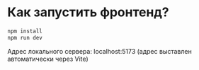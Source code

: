 # Как запустить фронтенд?

```bash
npm install
npm run dev
```

Адрес локального сервера: localhost:5173 (адрес выставлен автоматически через Vite)
